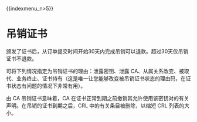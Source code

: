 {{indexmenu_n>5}}

# 吊销证书

<wrap em>颁发了证书后，从订单提交时间开始30天内完成吊销可以退款。超过30天仅吊销证书不退款。</wrap>

可将下列情况指定为吊销证书的理由：泄露密钥、泄露
CA、从属关系改变、被取代、业务终止、证书持有（这是唯一让您能够改变被吊销证书状态的理由码，在证书状态有问题的情况下非常有用）。

由 CA 吊销证书意味着，CA 在证书正常到期之前撤销其允许使用该密钥对的有关声明。在吊销的证书到期之后，CRL 中的有关条目被删除，以缩短
CRL 列表的大小。
